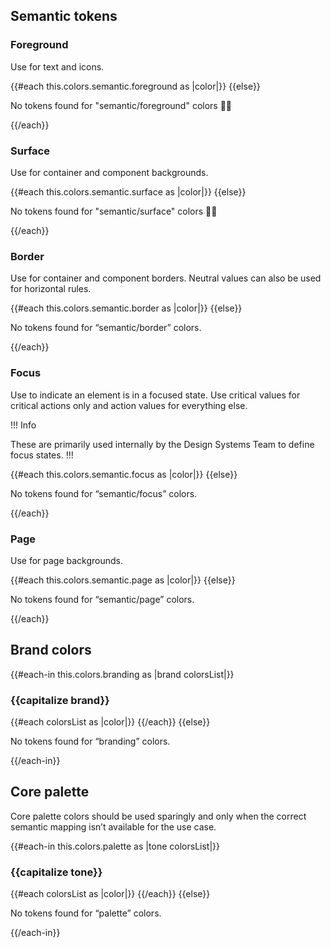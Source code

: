 ## Semantic tokens

### Foreground

Use for text and icons.

<div>
  {{#each this.colors.semantic.foreground as |color|}}
    <Doc::ColorSwatch @color={{color}} />
  {{else}}
    <p>No tokens found for "semantic/foreground" colors 🤷‍♀️</p>
  {{/each}}
</div>

### Surface

Use for container and component backgrounds.

<div>
  {{#each this.colors.semantic.surface as |color|}}
    <Doc::ColorSwatch @color={{color}} />
  {{else}}
    <p>No tokens found for "semantic/surface" colors 🤷‍♀️</p>
  {{/each}}
</div>

### Border

Use for container and component borders. Neutral values can also be used for horizontal rules.

<div>
  {{#each this.colors.semantic.border as |color|}}
    <Doc::ColorSwatch @color={{color}} />
  {{else}}
    <p>No tokens found for “semantic/border” colors.</p>
  {{/each}}
</div>

### Focus

Use to indicate an element is in a focused state. Use critical values for critical actions only and action values for everything else.

!!! Info

These are primarily used internally by the Design Systems Team to define focus states.
!!!

<div>
  {{#each this.colors.semantic.focus as |color|}}
    <Doc::ColorSwatch @color={{color}} />
  {{else}}
    <p>No tokens found for “semantic/focus” colors.</p>
  {{/each}}
</div>

### Page

Use for page backgrounds.

<div>
  {{#each this.colors.semantic.page as |color|}}
    <Doc::ColorSwatch @color={{color}} />
  {{else}}
    <p>No tokens found for “semantic/page” colors.</p>
  {{/each}}
</div>

## Brand colors

<div>
  {{#each-in this.colors.branding as |brand colorsList|}}
    <h3>{{capitalize brand}}</h3>
    {{#each colorsList as |color|}}
      <Doc::ColorSwatch @color={{color}} />
    {{/each}}
  {{else}}
    <p>No tokens found for “branding” colors.</p>
  {{/each-in}}
</div>

## Core palette

Core palette colors should be used sparingly and only when the correct semantic mapping isn’t available for the use case.

<div>
  {{#each-in this.colors.palette as |tone colorsList|}}
    <h3>{{capitalize tone}}</h3>
    {{#each colorsList as |color|}}
      <Doc::ColorSwatch @color={{color}} />
    {{/each}}
  {{else}}
    <p>No tokens found for “palette” colors.</p>
  {{/each-in}}
</div>